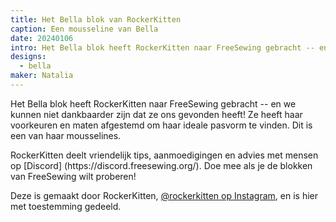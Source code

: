 ```yaml
---
title: Het Bella blok van RockerKitten
caption: Een mousseline van Bella
date: 20240106
intro: Het Bella blok heeft RockerKitten naar FreeSewing gebracht -- en we kunnen niet dankbaarder zijn dat ze ons gevonden heeft!
designs:
  - bella
maker: Natalia
---
```


Het Bella blok heeft RockerKitten naar FreeSewing gebracht -- en we kunnen niet dankbaarder zijn dat ze ons gevonden heeft! Ze heeft haar voorkeuren en maten afgestemd om haar ideale pasvorm te vinden. Dit is een van haar mousselines.

RockerKitten deelt vriendelijk tips, aanmoedigingen en advies met mensen op [Discord] (https\://discord.freesewing.org/). Doe mee als je de blokken van FreeSewing wilt proberen!

Deze is gemaakt door RockerKitten, [@rockerkitten op Instagram](https://www.instagram.com/rockerkitten/), en is hier met toestemming gedeeld.
